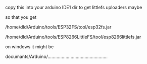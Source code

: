 copy this into your arduino IDE1 dir to get littlefs uploaders maybe

so that you get

/home/dld/Arduino/tools/ESP32FS/tool/esp32fs.jar

/home/dld/Arduino/tools/ESP8266LittleFS/tool/esp8266littlefs.jar

on windows it might be 

documants/Arduino/...............................................
